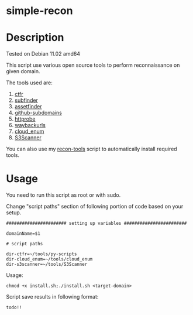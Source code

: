 # simple-recon

# Description

Tested on Debian 11.02 amd64

This script use various open source tools to perform reconnaissance on given domain.

The tools used are:

1) <a href="https://github.com/UnaPibaGeek/ctfr">ctfr</a>
2) <a href="https://github.com/projectdiscovery/subfinder">subfinder</a>
3) <a href="https://github.com/tomnomnom/assetfinder">assetfinder</a>
4) <a href="https://github.com/gwen001/github-subdomains">github-subdomains</a>
5) <a href="https://github.com/tomnomnom/httprobe">httprobe</a>
6) <a href="https://github.com/tomnomnom/waybackurls">waybackurls</a>
7) <a href="https://github.com/initstring/cloud_enum">cloud_enum</a>
8) <a href="https://github.com/sa7mon/S3Scanner">S3Scanner</a>

You can also use my <a href="https://github.com/alppekel/bugbounty-recon-tools">recon-tools</a> script to automatically install required tools.

# Usage

You need to run this script as root or with sudo.

Change "script paths" section of following portion of code based on your setup.
```
####################### setting up variables ########################

domainName=$1

# script paths

dir-ctfr=~/tools/py-scripts
dir-cloud_enum=~/tools/cloud_enum
dir-s3scanner=~/tools/S3Scanner
```

Usage:
```
chmod +x install.sh;./install.sh <target-domain>
```

Script save results in following format:
```
todo!!
```

